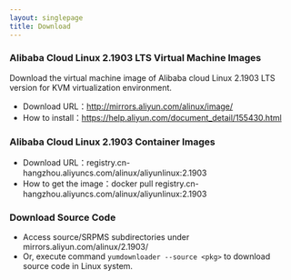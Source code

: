 ```yaml
---
layout: singlepage
title: Download
---
```



### Alibaba Cloud Linux 2.1903 LTS Virtual Machine Images

Download the virtual machine image of Alibaba cloud Linux 2.1903 LTS version for KVM virtualization environment.

- Download URL：http://mirrors.aliyun.com/alinux/image/
- How to install：https://help.aliyun.com/document_detail/155430.html

### Alibaba Cloud Linux 2.1903 Container Images

- Download URL：registry.cn-hangzhou.aliyuncs.com/alinux/aliyunlinux:2.1903
- How to get the image：docker pull registry.cn-hangzhou.aliyuncs.com/alinux/aliyunlinux:2.1903

### Download Source Code

- Access  source/SRPMS subdirectories under mirrors.aliyun.com/alinux/2.1903/
- Or, execute command  `yumdownloader --source <pkg>`  to download source code in Linux system.

